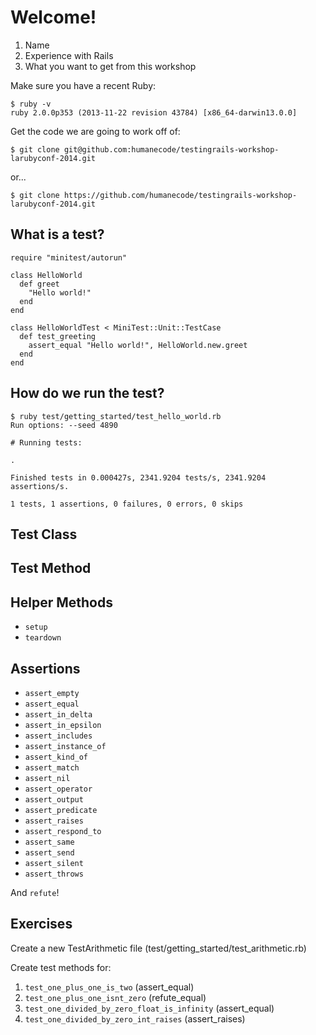 Welcome!
========

1. Name
2. Experience with Rails
3. What you want to get from this workshop

Make sure you have a recent Ruby:

  	$ ruby -v
    ruby 2.0.0p353 (2013-11-22 revision 43784) [x86_64-darwin13.0.0]

Get the code we are going to work off of:

    $ git clone git@github.com:humanecode/testingrails-workshop-larubyconf-2014.git

or...

    $ git clone https://github.com/humanecode/testingrails-workshop-larubyconf-2014.git

What is a test?
---------------

    require "minitest/autorun"

    class HelloWorld
      def greet
        "Hello world!"
      end
    end

    class HelloWorldTest < MiniTest::Unit::TestCase
      def test_greeting
        assert_equal "Hello world!", HelloWorld.new.greet
      end
    end

How do we run the test?
-----------------------

    $ ruby test/getting_started/test_hello_world.rb
    Run options: --seed 4890

    # Running tests:

    .

    Finished tests in 0.000427s, 2341.9204 tests/s, 2341.9204 assertions/s.

    1 tests, 1 assertions, 0 failures, 0 errors, 0 skips

Test Class
----------

Test Method
-----------

Helper Methods
--------------

* `setup`
* `teardown`

Assertions
----------

* `assert_empty`
* `assert_equal`
* `assert_in_delta`
* `assert_in_epsilon`
* `assert_includes`
* `assert_instance_of`
* `assert_kind_of`
* `assert_match`
* `assert_nil`
* `assert_operator`
* `assert_output`
* `assert_predicate`
* `assert_raises`
* `assert_respond_to`
* `assert_same`
* `assert_send`
* `assert_silent`
* `assert_throws`

And `refute`!

Exercises
---------

Create a new TestArithmetic file (test/getting_started/test_arithmetic.rb)

Create test methods for:

1. `test_one_plus_one_is_two` (assert_equal)
2. `test_one_plus_one_isnt_zero` (refute_equal)
3. `test_one_divided_by_zero_float_is_infinity` (assert_equal)
4. `test_one_divided_by_zero_int_raises` (assert_raises)
